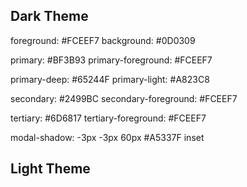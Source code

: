 ## Dark Theme

foreground: #FCEEF7
background: #0D0309

primary: #BF3B93
primary-foreground: #FCEEF7

primary-deep: #65244F
primary-light: #A823C8

secondary: #2499BC
secondary-foreground: #FCEEF7

tertiary: #6D6817
tertiary-foreground: #FCEEF7

modal-shadow: -3px -3px 60px #A5337F inset

## Light Theme
